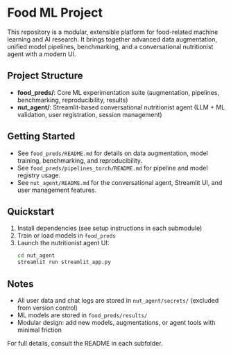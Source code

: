 # Food ML Project

This repository is a modular, extensible platform for food-related machine learning and AI research. It brings together advanced data augmentation, unified model pipelines, benchmarking, and a conversational nutritionist agent with a modern UI.

## Project Structure

- **food_preds/**: Core ML experimentation suite (augmentation, pipelines, benchmarking, reproducibility, results)
- **nut_agent/**: Streamlit-based conversational nutritionist agent (LLM + ML validation, user registration, session management)

## Getting Started

- See `food_preds/README.md` for details on data augmentation, model training, benchmarking, and reproducibility.
- See `food_preds/pipelines_torch/README.md` for pipeline and model registry usage.
- See `nut_agent/README.md` for the conversational agent, Streamlit UI, and user management features.

## Quickstart

1. Install dependencies (see setup instructions in each submodule)
2. Train or load models in `food_preds`
3. Launch the nutritionist agent UI:
   ```bash
   cd nut_agent
   streamlit run streamlit_app.py
   ```

## Notes

- All user data and chat logs are stored in `nut_agent/secrets/` (excluded from version control)
- ML models are stored in `food_preds/results/`
- Modular design: add new models, augmentations, or agent tools with minimal friction

For full details, consult the README in each subfolder.
